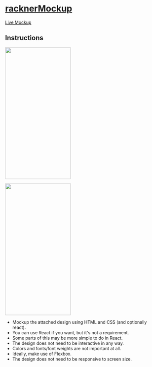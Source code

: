 # [racknerMockup](https://marquez93.github.io/racknerMockup/)

[Live Mockup](https://marquez93.github.io/racknerMockup/)

## Instructions
<div display="flex" justify-content="center">
<p><img src="https://i.imgur.com/aHPqSvI.png" height="425px" width="212px" /></p>
<p><img src="https://i.imgur.com/gtCBIUW.png" height="425px" width="212px" /></p>
</div>

* Mockup the attached design using HTML and CSS (and optionally react).
* You can use React if you want, but it's not a requirement.
* Some parts of this may be more simple to do in React.  
* The design does not need to be interactive in any way.
* Colors and fonts/font weights are not important at all.
* Ideally, make use of Flexbox.
* The design does not need to be responsive to screen size.
